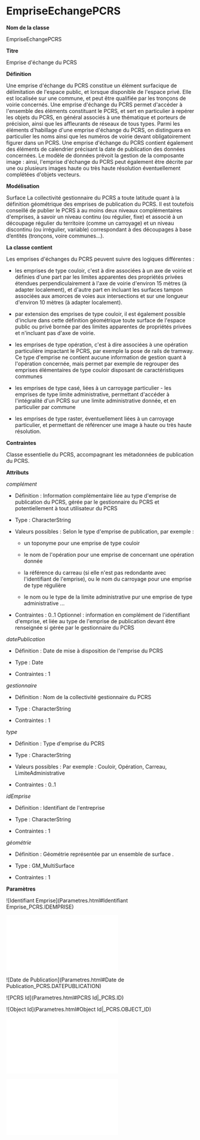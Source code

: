 # EmpriseEchangePCRS #



**Nom de la classe**

EmpriseEchangePCRS  

**Titre**

Emprise d'échange du PCRS

**Définition**

Une emprise d'échange du PCRS constitue un élément surfacique de délimitation de l'espace public, et lorsque disponible de l'espace privé. Elle est localisée sur une commune, et peut être qualifiée par les tronçons de voirie concernés.
Une emprise d'échange du PCRS permet d'accéder à l'ensemble des éléments constituant le PCRS, et sert en particulier à repérer les objets du PCRS, en général associés à une thématique et porteurs de précision, ainsi que les affleurants de réseaux de tous types.
Parmi les éléments d'habillage d'une emprise d'échange du PCRS, on distinguera en particulier les noms ainsi que les numéros de voirie devant obligatoirement figurer dans un PCRS.
Une emprise d'échange du PCRS contient également des éléments de calendrier précisant la date de publication des données concernées.
Le modèle de données prévoit la gestion de la composante image : ainsi, l'emprise d'échange du PCRS peut également être décrite par une ou plusieurs images haute ou très haute résolution éventuellement complétées d'objets vecteurs.

**Modélisation**

Surface La collectivité gestionnaire du PCRS a toute latitude quant à la définition géométrique des emprises de publication du PCRS. Il est toutefois conseillé de publier le PCRS à au moins deux niveaux complémentaires d'emprises, à savoir un niveau continu (ou régulier, fixe) et associé à un découpage régulier du territoire (comme un carroyage) et un niveau discontinu (ou irrégulier, variable) correspondant à des découpages à base d’entités (tronçons, voire communes…).

**La classe contient**

Les emprises d'échanges du PCRS peuvent suivre des logiques différentes :
- les emprises de type couloir, c'est à dire associées à un axe de voirie et définies d'une part par les limites apparentes des propriétés privées étendues perpendiculairement à l'axe de voirie d'environ 15 mètres (à adapter localement), et d'autre part en incluant les surfaces tampon associées aux amorces de voies aux intersections et sur une longueur d'environ 10 mètres (à adapter localement).

- par extension des emprises de type couloir, il est également possible d'inclure dans cette définition géométrique toute surface de l'espace public ou privé bornée par des limites apparentes de propriétés privées et n'incluant pas d'axe de voirie.
- les emprises de type opération, c'est à dire associées à une opération particulière impactant le PCRS, par exemple la pose de rails de tramway. Ce type d'emprise ne contient aucune information de gestion quant à l'opération concernée, mais permet par exemple de regrouper des emprises élémentaires de type couloir disposant de caractéristiques communes
- les emprises de type casé, liées à un carroyage particulier - les emprises de type limite administrative, permettant d'accéder à l'intégralité d'un PCRS sur une limite administrative donnée, et en particulier par commune
- les emprises de type raster, éventuellement liées à un carroyage particulier, et permettant de référencer une image à haute ou très haute résolution.

 **Contraintes**

 Classe essentielle du PCRS, accompagnant les métadonnées de publication du PCRS.

 **Attributs**

 *complément*

 - Définition : Information complémentaire liée au type d'emprise de publication du PCRS, gérée par le gestionnaire  du PCRS et potentiellement à tout utilisateur du PCRS

 - Type : CharacterString

 - Valeurs possibles : Selon le type d'emprise de publication, par exemple :
    - un toponyme pour une emprise de type couloir

    - le nom de l'opération pour une emprise de concernant une opération donnée

    - la référence du carreau (si elle n'est pas redondante avec l'identifiant de l'emprise), ou le nom du carroyage pour une emprise de type régulière

    - le nom ou le type de la limite administrative pur une emprise de type administrative ...

- Contraintes : 0..1 Optionnel : information en complément de l'identifiant d'emprise, et liée au type de l'emprise de publication devant être renseignée si gérée par le gestionnaire du PCRS

*datePublication*

- Définition : Date de mise à disposition de l'emprise du PCRS

- Type : Date

- Contraintes : 1

*gestionnaire*

- Définition : Nom de la collectivité gestionnaire du PCRS

- Type : CharacterString

- Contraintes : 1

*type*

- Définition : Type d'emprise du PCRS

- Type : CharacterString

- Valeurs possibles : Par exemple : Couloir, Opération, Carreau, LimiteAdministrative

- Contraintes : 0..1

*idEmprise*

- Définition : Identifiant de l'entreprise

- Type : CharacterString

- Contraintes : 1

*géométrie*

- Définition : Géométrie représentée par un ensemble de surface .

- Type : GM_MultiSurface

- Contraintes : 1

**Paramètres**

![Identifiant Emprise](Parametres.html#Identifiant Emprise_PCRS.IDEMPRISE)

![Complement](Parametres.html#Complement_PCRS.IDEMPRISE)

![Date de Publication](Parametres.html#Date de Publication_PCRS.DATEPUBLICATION)

![PCRS Id](Parametres.html#PCRS Id|_PCRS.ID)

![Object Id](Parametres.html#Object Id|_PCRS.OBJECT_ID)

![Fournisseur](Parametres.html#Fournisseur_PCRS.FOURNISSEUR)

![Type](Parametres.html#Type_PCRS.TYPE)
